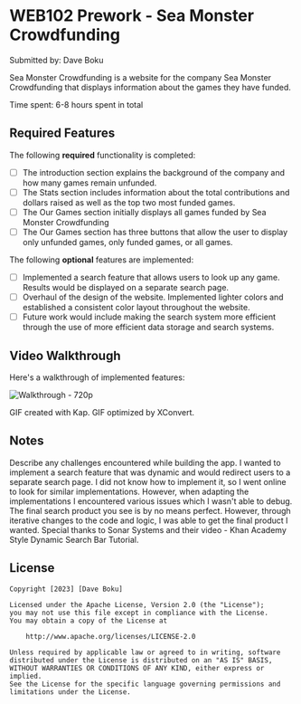 # WEB102 Prework - Sea Monster Crowdfunding

Submitted by: Dave Boku

Sea Monster Crowdfunding is a website for the company Sea Monster Crowdfunding that displays information about the games they have funded.

Time spent: 6-8 hours spent in total

## Required Features

The following **required** functionality is completed:

* [ ] The introduction section explains the background of the company and how many games remain unfunded.
* [ ] The Stats section includes information about the total contributions and dollars raised as well as the top two most funded games.
* [ ] The Our Games section initially displays all games funded by Sea Monster Crowdfunding
* [ ] The Our Games section has three buttons that allow the user to display only unfunded games, only funded games, or all games.

The following **optional** features are implemented:

* [ ] Implemented a search feature that allows users to look up any game. Results would be displayed on a separate search page. 
* [ ] Overhaul of the design of the website. Implemented lighter colors and established a consistent color layout throughout the website.
* [ ] Future work would include making the search system more efficient through the use of more efficient data storage and search systems. 

## Video Walkthrough

Here's a walkthrough of implemented features:

![Walkthrough - 720p](https://github.com/dave-sbs/web102_prework/assets/117487090/e623c866-2be3-4b79-a1e6-a412156429af)

<!-- Replace this with whatever GIF tool you used! -->
GIF created with Kap. GIF optimized by XConvert.
<!-- Recommended tools:
[Kap](https://getkap.co/) for macOS
[ScreenToGif](https://www.screentogif.com/) for Windows
[peek](https://github.com/phw/peek) for Linux. -->

## Notes

Describe any challenges encountered while building the app.
I wanted to implement a search feature that was dynamic and would redirect users to a separate search page. I did not know how to implement it, so I went online to look for similar implementations. However, when adapting the implementations I encountered various issues which I wasn't able to debug. The final search product you see is by no means perfect. However, through iterative changes to the code and logic, I was able to get the final product I wanted. 
Special thanks to Sonar Systems and their video - Khan Academy Style Dynamic Search Bar Tutorial. 


## License

    Copyright [2023] [Dave Boku]

    Licensed under the Apache License, Version 2.0 (the "License");
    you may not use this file except in compliance with the License.
    You may obtain a copy of the License at

        http://www.apache.org/licenses/LICENSE-2.0

    Unless required by applicable law or agreed to in writing, software
    distributed under the License is distributed on an "AS IS" BASIS,
    WITHOUT WARRANTIES OR CONDITIONS OF ANY KIND, either express or implied.
    See the License for the specific language governing permissions and
    limitations under the License.

